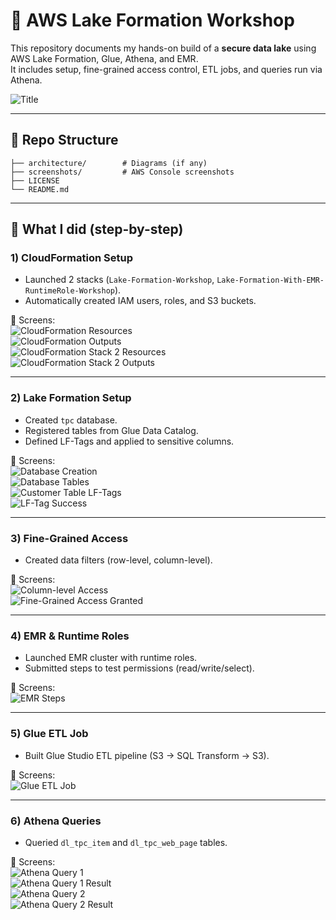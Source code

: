 # 🚀 AWS Lake Formation Workshop

This repository documents my hands-on build of a **secure data lake** using AWS Lake Formation, Glue, Athena, and EMR.  
It includes setup, fine-grained access control, ETL jobs, and queries run via Athena.

![Title](screenshots/Title.png)

---

## 📂 Repo Structure
```
├── architecture/        # Diagrams (if any)
├── screenshots/         # AWS Console screenshots
├── LICENSE
└── README.md
```

---

## 📝 What I did (step-by-step)

### 1) CloudFormation Setup
- Launched 2 stacks (`Lake-Formation-Workshop`, `Lake-Formation-With-EMR-RuntimeRole-Workshop`).
- Automatically created IAM users, roles, and S3 buckets.  

📸 Screens:  
![CloudFormation Resources](screenshots/CloudFormation_Resources.png)  
![CloudFormation Outputs](screenshots/Cloudformation_Outputs.png)  
![CloudFormation Stack 2 Resources](screenshots/CloudFormation_Stack_2_Resources.png)  
![CloudFormation Stack 2 Outputs](screenshots/Cloudformation_stack_2_Outputs.png)  

---

### 2) Lake Formation Setup
- Created `tpc` database.  
- Registered tables from Glue Data Catalog.  
- Defined LF-Tags and applied to sensitive columns.  

📸 Screens:  
![Database Creation](screenshots/Database_TCP_Creation.png)  
![Database Tables](screenshots/Database_Tables.png)  
![Customer Table LF-Tags](screenshots/customer_table_lf_tags.png)  
![LF-Tag Success](screenshots/Database_Tables.png)  

---

### 3) Fine-Grained Access
- Created data filters (row-level, column-level).  

📸 Screens:  
![Column-level Access](screenshots/column_level_access.png)  
![Fine-Grained Access Granted](screenshots/Fine_Granted_Access.png)  

---

### 4) EMR & Runtime Roles
- Launched EMR cluster with runtime roles.  
- Submitted steps to test permissions (read/write/select).  

📸 Screens:  
![EMR Steps](screenshots/EMR_Steps.png)  

---

### 5) Glue ETL Job
- Built Glue Studio ETL pipeline (S3 → SQL Transform → S3).  

📸 Screens:  
![Glue ETL Job](screenshots/ETL.png)  

---

### 6) Athena Queries
- Queried `dl_tpc_item` and `dl_tpc_web_page` tables.  

📸 Screens:  
![Athena Query 1](screenshots/Athena_Query_1.png)  
![Athena Query 1 Result](screenshots/Athena_Query_1_REsult.png)  
![Athena Query 2](screenshots/Athena_Query_2.png)  
![Athena Query 2 Result](screenshots/Athena_Query_2_Result.png)  
